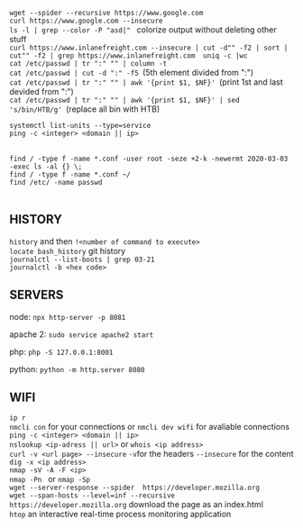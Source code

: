 
 ```wget --spider --recursive https://www.google.com```<br/>
  ```curl https://www.google.com --insecure ```<br/>
  ```ls -l | grep --color -P "asd|" ``` colorize output without deleting other stuff<br/> 
  ```curl https://www.inlanefreight.com --insecure | cut -d"" -f2 | sort | cut"" -f2 | grep https://www.inlanefreight.com  uniq -c |wc ```<br/>
  ```cat /etc/passwd | tr ":" "" | column -t ```<br/>
  ```cat /etc/passwd | cut -d ":" -f5 ```(5th element divided from ":")<br/>
  ```cat /etc/passwd | tr ":" "" | awk '{print $1, $NF}' ```(print 1st and last devided from ":") <br/>
  ```cat /etc/passwd | tr ":" "" | awk '{print $1, $NF}' | sed 's/bin/HTB/g' ```(replace all bin with HTB)<br/>

  ```systemctl list-units --type=service ```<br/>
  ```ping -c <integer> <domain || ip> ```<br/>
<br/>

  ```find / -type f -name *.conf -user root -seze +2-k -newermt 2020-03-03 -exec ls -al {} \; ```<br/>
  ```find / -type f -name *.conf ~/ ```<br/>
  ```find /etc/ -name passwd ```<br/>
<br/>


## HISTORY<br/>
  ```history``` and then ```!<number of command to execute>``` <br/> 
  ```locate bash_history``` git history <br/>
  ```journalctl --list-boots | grep 03-21 ```<br/>
  ```journalctl -b <hex code> ```<br/>


## SERVERS<br/>
  node: ```npx http-server -p 8081 ```<br/>

  apache 2: ```sudo service apache2 start ```<br/>

  php: ```php -S 127.0.0.1:8001 ```<br/>

  python: ```python -m http.server 8080 ```<br/>


## WIFI<br/>
 ```ip r```<br/>
 ```nmcli con``` for your connections or ```nmcli dev wifi``` for avaliable connections<br/>
  ```ping -c <integer> <domain || ip> ```<br/>
  ```nslookup <ip-adress || url>```  or ```whois <ip address>```<br/>
  ```curl -v <url page> --insecure``` ```-v```for the headers ```--insecure``` for the content <br/>
  ```dig -x <ip address> ```<br/>
  ```nmap -sV -A -F <ip> ``` <br/>
  ```nmap -Pn ```   or   ```nmap -Sp``` <br/>
  ```wget --server-response --spider  https://developer.mozilla.org```<br/>
  ```wget ‐‐span-hosts ‐‐level=inf ‐‐recursive https://developer.mozilla.org``` download the page as an index.html<br/>
  ```htop``` an interactive real-time process monitoring application 
  

  
 
